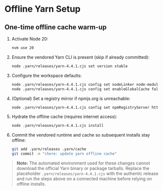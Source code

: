 # Offline Yarn Setup

## One-time offline cache warm-up
1. Activate Node 20:
   ```bash
   nvm use 20
   ```
2. Ensure the vendored Yarn CLI is present (skip if already committed):
   ```bash
   node .yarn/releases/yarn-4.4.1.cjs set version stable
   ```
3. Configure the workspace defaults:
   ```bash
   node .yarn/releases/yarn-4.4.1.cjs config set nodeLinker node-modules
   node .yarn/releases/yarn-4.4.1.cjs config set enableGlobalCache false
   ```
4. (Optional) Set a registry mirror if npmjs.org is unreachable:
   ```bash
   node .yarn/releases/yarn-4.4.1.cjs config set npmRegistryServer https://registry.npmmirror.com
   ```
5. Hydrate the offline cache (requires internet access):
   ```bash
   node .yarn/releases/yarn-4.4.1.cjs install
   ```
6. Commit the vendored runtime and cache so subsequent installs stay offline:
   ```bash
   git add .yarn/releases .yarn/cache
   git commit -m "chore: update yarn offline cache"
   ```

> **Note:** The automated environment used for these changes cannot download the
> official Yarn binary or package tarballs. Replace the placeholder
> `.yarn/releases/yarn-4.4.1.cjs` with the authentic release and run the steps
> above on a connected machine before relying on offline installs.

